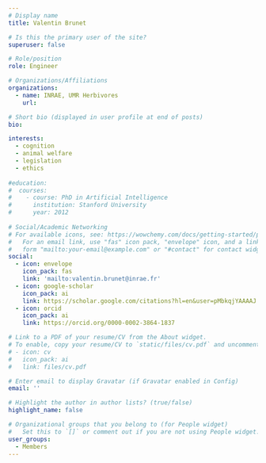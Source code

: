 ```yaml
---
# Display name
title: Valentin Brunet

# Is this the primary user of the site?
superuser: false

# Role/position
role: Engineer

# Organizations/Affiliations
organizations:
  - name: INRAE, UMR Herbivores
    url: 

# Short bio (displayed in user profile at end of posts)
bio: 

interests:
  - cognition
  - animal welfare
  - legislation
  - ethics
  
#education:
#  courses:
#    - course: PhD in Artificial Intelligence
#      institution: Stanford University
#      year: 2012
 
# Social/Academic Networking
# For available icons, see: https://wowchemy.com/docs/getting-started/page-builder/#icons
#   For an email link, use "fas" icon pack, "envelope" icon, and a link in the
#   form "mailto:your-email@example.com" or "#contact" for contact widget.
social:
  - icon: envelope
    icon_pack: fas
    link: 'mailto:valentin.brunet@inrae.fr'
  - icon: google-scholar
    icon_pack: ai
    link: https://scholar.google.com/citations?hl=en&user=pMbkqjYAAAAJ
  - icon: orcid
    icon_pack: ai
    link: https://orcid.org/0000-0002-3864-1837

# Link to a PDF of your resume/CV from the About widget.
# To enable, copy your resume/CV to `static/files/cv.pdf` and uncomment the lines below.
# - icon: cv
#   icon_pack: ai
#   link: files/cv.pdf

# Enter email to display Gravatar (if Gravatar enabled in Config)
email: ''

# Highlight the author in author lists? (true/false)
highlight_name: false

# Organizational groups that you belong to (for People widget)
#   Set this to `[]` or comment out if you are not using People widget.
user_groups:
  - Members
---
```

